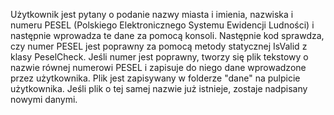 Użytkownik jest pytany o podanie nazwy miasta i imienia, nazwiska i numeru PESEL (Polskiego Elektronicznego Systemu Ewidencji Ludności) i następnie wprowadza te dane za pomocą konsoli.
Następnie kod sprawdza, czy numer PESEL jest poprawny za pomocą metody statycznej IsValid z klasy PeselCheck. Jeśli numer jest poprawny, tworzy się plik tekstowy o nazwie równej numerowi PESEL i zapisuje do niego dane wprowadzone przez użytkownika. Plik jest zapisywany w folderze "dane" na pulpicie użytkownika. Jeśli plik o tej samej nazwie już istnieje, zostaje nadpisany nowymi danymi.
